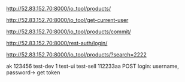 http://52.83.152.70:8000/io_tool/products/

http://52.83.152.70:8000/io_tool/get-current-user

http://52.83.152.70:8000/io_tool/products/commit/

http://52.83.152.70:8000/rest-auth/login/

http://52.83.152.70:8000/io_tool/products/?search=2222

ak 123456
test-dev 1 test-ui test-sell  112233aa
POST login: username, password-> get token




